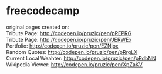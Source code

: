 # freecodecamp
original pages created on: </br>
Tribute Page: http://codepen.io/pruzic/pen/pREPRG </br>
Tribute Page: http://codepen.io/pruzic/pen/JERWEx </br>
Portfolio: http://codepen.io/pruzic/pen/EZNjox </br>
Random Quotes: http://codepen.io/pruzic/pen/pRrgLX </br>
Current Local Weahter: http://codepen.io/pruzic/pen/pRdbNN </br>
Wikipedia Viewer: http://codepen.io/pruzic/pen/XpZaKV